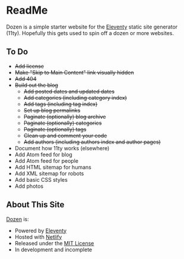 # ReadMe

Dozen is a simple starter website for the [Eleventy](https://www.11ty.dev/) static site generator (11ty). Hopefully this gets used to spin off a dozen or more websites.

## To Do

* ~~Add license~~
* ~~Make "Skip to Main Content" link visually hidden~~
* ~~Add 404~~
* ~~Build out the blog~~
    * ~~Add posted dates and updated dates~~
    * ~~Add categories (including category index)~~
    * ~~Add tags (including tag index)~~
    * ~~Set up blog permalinks~~
    * ~~Paginate (optionally) blog archive~~
    * ~~Paginate (optionally) categories~~
    * ~~Paginate (optionally) tags~~
    * ~~Clean up and comment your code~~
    * ~~Add authors (including authors index and author pages)~~
* Document how 11ty works (elsewhere)
* Add Atom feed for blog
* Add Atom feed for people
* Add HTML sitemap for humans
* Add XML sitemap for robots
* Add basic CSS styles
* Add photos

## About This Site

[Dozen](https://dozen.camcoulter.com/) is:

* Powered by [Eleventy](https://www.11ty.dev/)
* Hosted with [Netlify](https://www.netlify.com/)
* Released under the [MIT License](https://choosealicense.com/licenses/mit/)
* In development and incomplete
